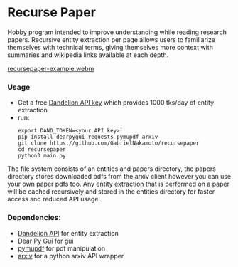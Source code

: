 # Recurse Paper

Hobby program intended to improve understanding while reading research papers.
Recursive entity extraction per page allows users to familiarize themselves with technical terms, giving themselves more context with summaries and wikipedia links available at each depth.

[recursepaper-example.webm](https://github.com/user-attachments/assets/a2494cc7-9e36-4cdd-a682-bfa27cddd411)

### Usage
- Get a free [Dandelion API key](https://dandelion.eu/) which provides 1000 tks/day of entity extraction
- run:
  ```
  export DAND_TOKEN=<your API key>`
  pip install dearpygui requests pymupdf arxiv
  git clone https://github.com/GabrielNakamoto/recursepaper
  cd recursepaper
  python3 main.py
  ```

The file system consists of an entities and papers directory, the papers directory stores downloaded pdfs from the arxiv client however you can use your own paper pdfs too.
Any entity extraction that is performed on a paper will be cached recursively and stored in the entities directory for faster access and reduced API usage.

### Dependencies:
- [Dandelion API](https://dandelion.eu/) for entity extraction
- [Dear Py Gui](https://github.com/hoffstadt/DearPyGui) for gui
- [pymupdf](https://github.com/pymupdf/PyMuPDF) for pdf manipulation
- [arxiv](https://pypi.org/project/arxiv/) for a python arxiv API wrapper
